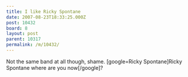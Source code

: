 ```yaml
---
title: I like Ricky Spontane
date: 2007-08-23T18:33:25.000Z
post: 10432
board: 8
layout: post
parent: 10317
permalink: /m/10432/
---
```

Not the same band at all though, shame. [google=Ricky Spontane]Ricky Spontane where are you now[/google]?
